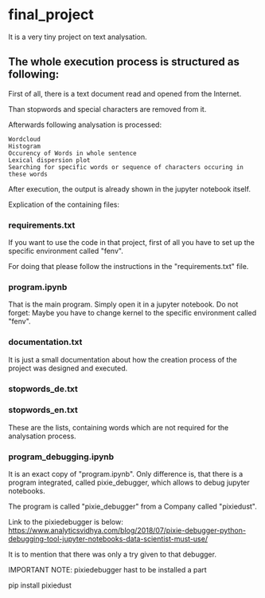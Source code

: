 # final_project

It is a very tiny project on text analysation.

## The whole execution process is structured as following:

First of all, there is a text document read and opened from the Internet.

Than stopwords and special characters are removed from it.

Afterwards following analysation is processed:

    Wordcloud
    Histogram
    Occurency of Words in whole sentence
    Lexical dispersion plot
    Searching for specific words or sequence of characters occuring in these words

After execution, the output is already shown in the jupyter notebook itself.

Explication of the containing files:

### requirements.txt
If you want to use the code in that project, first of all you have to
set up the specific environment called "fenv".

For doing that please follow the instructions in the "requirements.txt" file.

### program.ipynb
That is the main program. Simply open it in a jupyter notebook.
Do not forget: Maybe you have to change kernel to the specific environment called "fenv".

### documentation.txt
It is just a small documentation about how the creation process of the project was designed and executed.

### stopwords_de.txt
### stopwords_en.txt
These are the lists, containing words which are not required for the analysation process.

### program_debugging.ipynb
It is an exact copy of "program.ipynb". Only difference is, that there is a program integrated, called pixie_debugger,
which allows to debug jupyter notebooks.

The program is called "pixie_debugger" from a Company called "pixiedust".

Link to the pixiedebugger is below:
https://www.analyticsvidhya.com/blog/2018/07/pixie-debugger-python-debugging-tool-jupyter-notebooks-data-scientist-must-use/

It is to mention that there was only a try given to that debugger.

IMPORTANT NOTE: pixiedebugger hast to be installed a part
  
  pip install pixiedust
